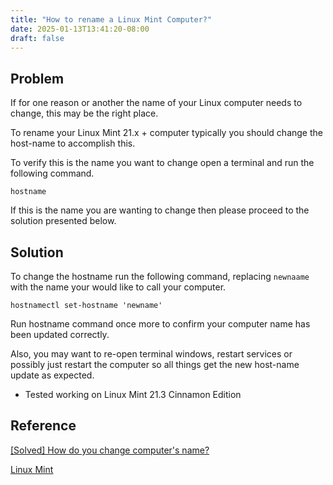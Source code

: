 ```yaml
---
title: "How to rename a Linux Mint Computer?"
date: 2025-01-13T13:41:20-08:00
draft: false
---
```


## Problem

If for one reason or another the name of your Linux computer needs to change, this may be the right place.

To rename your Linux Mint 21.x + computer typically you should change the host-name to accomplish this.

To verify this is the name you want to change open a terminal and run the following command.

	hostname

If this is the name you are wanting to change then please proceed to the solution presented below.

## Solution

To change the hostname  run the following command, replacing `newnaame` with the name your would like to call your computer.

	hostnamectl set-hostname 'newname'

Run hostname command once more to confirm your computer name has been updated correctly.

Also, you may want to re-open terminal windows, restart services  or possibly just restart the computer so all things get the new host-name update as expected.

- Tested working on Linux Mint 21.3 Cinnamon Edition

## Reference

[[Solved] How do you change computer's name?](https://forums.linuxmint.com/viewtopic.php?t=318932)

[Linux Mint](https://linuxmint.com/)